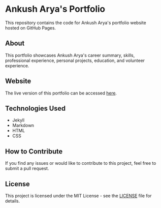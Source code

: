 # Ankush Arya's Portfolio

This repository contains the code for Ankush Arya's portfolio website hosted on GitHub Pages.

## About

This portfolio showcases Ankush Arya's career summary, skills, professional experience, personal projects, education, and volunteer experience.

## Website

The live version of this portfolio can be accessed [here](https://ankusharya.github.io).

## Technologies Used

- Jekyll
- Markdown
- HTML
- CSS

## How to Contribute

If you find any issues or would like to contribute to this project, feel free to submit a pull request.

## License

This project is licensed under the MIT License - see the [LICENSE](LICENSE) file for details.
